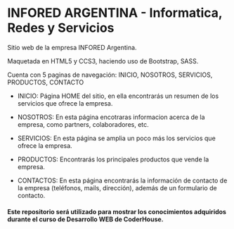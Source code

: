 # INFORED ARGENTINA -  Informatica, Redes y Servicios


Sitio web de la empresa INFORED Argentina.

Maquetada en HTML5 y CCS3, haciendo uso de Bootstrap, SASS.

Cuenta con 5 paginas de navegación: INICIO, NOSOTROS, SERVICIOS, PRODUCTOS, CONTACTO

- INICIO: Página HOME del sitio, en ella encontrarás un resumen de los servicios que ofrece la empresa.

- NOSOTROS: En esta página encotraras informacion acerca de la empresa, como partners, colaboradores, etc.

- SERVICIOS: En esta página se amplia un poco más los servicios que ofrece la empresa.

- PRODUCTOS: Encontrarás los principales productos que vende la empresa.

- CONTACTOS: En esta página encontrarás la información de contacto de la empresa (teléfonos, mails, dirección), además de un formulario de contacto.


#### Este repositorio será utilizado para mostrar los conocimientos adquiridos durante el curso de Desarrollo WEB de CoderHouse.
